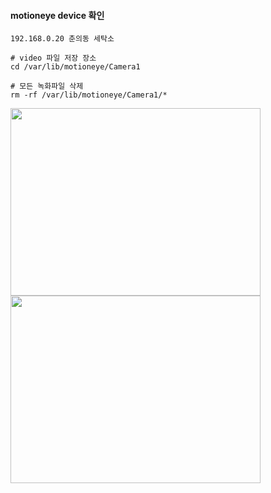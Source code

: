 #### motioneye device 확인

```
192.168.0.20 춘의동 세탁소

# video 파일 저장 장소
cd /var/lib/motioneye/Camera1

# 모든 녹화파일 삭제
rm -rf /var/lib/motioneye/Camera1/*

```
<img src="https://github.com/user-attachments/assets/f77c3447-4345-433b-9c78-49cf65e44339" width="400" height="300" />

<img src="https://github.com/user-attachments/assets/1ec2f896-6a39-4e2b-8c02-4e7d581a3338" width="400" height="300" />

